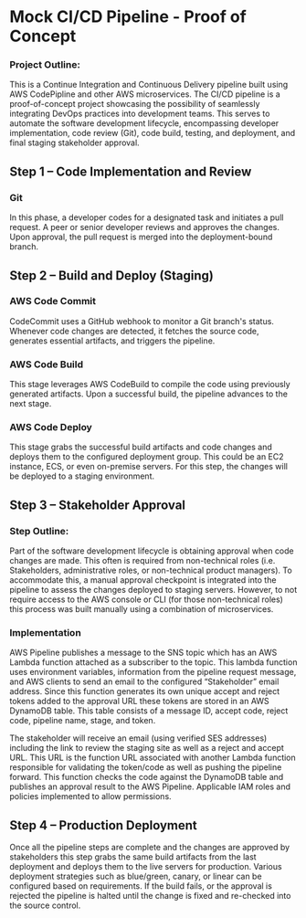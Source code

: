 # Mock CI/CD Pipeline - Proof of Concept

### Project Outline: 
This is a Continue Integration and Continuous Delivery pipeline built using AWS CodePipline and other AWS microservices. The CI/CD pipeline is a proof-of-concept project showcasing the possibility of seamlessly integrating DevOps practices into development teams. This serves to automate the software development lifecycle, encompassing developer implementation, code review (Git), code build, testing, and deployment, and final staging stakeholder approval.

## Step 1 – Code Implementation and Review

### Git
In this phase, a developer codes for a designated task and initiates a pull request. A peer or senior developer reviews and approves the changes. Upon approval, the pull request is merged into the deployment-bound branch.

## Step 2 – Build and Deploy (Staging)

### AWS Code Commit

CodeCommit uses a GitHub webhook to monitor a Git branch's status. Whenever code changes are detected, it fetches the source code, generates essential artifacts, and triggers the pipeline.

### AWS Code Build
This stage leverages AWS CodeBuild to compile the code using previously generated artifacts. Upon a successful build, the pipeline advances to the next stage.

### AWS Code Deploy 
This stage grabs the successful build artifacts and code changes and deploys them to the configured deployment group. This could be an EC2 instance, ECS, or even on-premise servers. For this step, the changes will be deployed to a staging environment. 

## Step 3 – Stakeholder Approval

### Step Outline: 
Part of the software development lifecycle is obtaining approval when code changes are made. This often is required from non-technical roles (i.e. Stakeholders, administrative roles, or non-technical product managers). To accommodate this, a manual approval checkpoint is integrated into the pipeline to assess the changes deployed to staging servers. However, to not require access to the AWS console or CLI (for those non-technical roles) this process was built manually using a combination of microservices. 

### Implementation
AWS Pipeline publishes a message to the SNS topic which has an AWS Lambda function attached as a subscriber to the topic. This lambda function uses environment variables, information from the pipeline request message, and AWS clients to send an email to the configured “Stakeholder” email address. Since this function generates its own unique accept and reject tokens added to the approval URL these tokens are stored in an AWS DynamoDB table. This table consists of a message ID, accept code, reject code, pipeline name, stage, and token. 

The stakeholder will receive an email (using verified SES addresses) including the link to review the staging site as well as a reject and accept URL. This URL is the function URL associated with another Lambda function responsible for validating the token/code as well as pushing the pipeline forward. This function checks the code against the DynamoDB table and publishes an approval result to the AWS Pipeline. Applicable IAM roles and policies implemented to allow permissions. 

## Step 4 – Production Deployment

Once all the pipeline steps are complete and the changes are approved by stakeholders this step grabs the same build artifacts from the last deployment and deploys them to the live servers for production. Various deployment strategies such as blue/green, canary, or linear can be configured based on requirements. If the build fails, or the approval is rejected the pipeline is halted until the change is fixed and re-checked into the source control. 